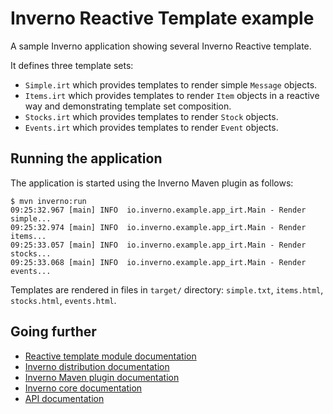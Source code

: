 [inverno-core-root-doc]: https://github.com/inverno-io/inverno-core/blob/master/doc/reference-guide.md
[inverno-dist-root]: https://github.com/inverno-io/inverno-dist
[inverno-tool-maven-plugin]: https://github.com/inverno-io/inverno-tools/blob/master/inverno-maven-plugin
[inverno-javadoc]: https://inverno.io/docs/release/api/index.html

[inverno-mod-irt]: https://github.com/inverno-io/inverno-mods/blob/master/inverno-irt/

# Inverno Reactive Template example

A sample Inverno application showing several Inverno Reactive template.

It defines three template sets:

- `Simple.irt` which provides templates to render simple `Message` objects.
- `Items.irt` which provides templates to render `Item` objects in a reactive way and demonstrating template set composition.
- `Stocks.irt` which provides templates to render `Stock` objects.
- `Events.irt` which provides templates to render `Event` objects.

## Running the application

The application is started using the Inverno Maven plugin as follows:

```plaintext
$ mvn inverno:run
09:25:32.967 [main] INFO  io.inverno.example.app_irt.Main - Render simple...
09:25:32.974 [main] INFO  io.inverno.example.app_irt.Main - Render items...
09:25:33.057 [main] INFO  io.inverno.example.app_irt.Main - Render stocks...
09:25:33.068 [main] INFO  io.inverno.example.app_irt.Main - Render events...
```

Templates are rendered in files in `target/` directory: `simple.txt`, `items.html`, `stocks.html`, `events.html`.

## Going further

- [Reactive template module documentation][Inverno-mod-irt]
- [Inverno distribution documentation][inverno-dist-root]
- [Inverno Maven plugin documentation][inverno-tool-maven-plugin]
- [Inverno core documentation][inverno-core-root-doc]
- [API documentation][inverno-javadoc]
